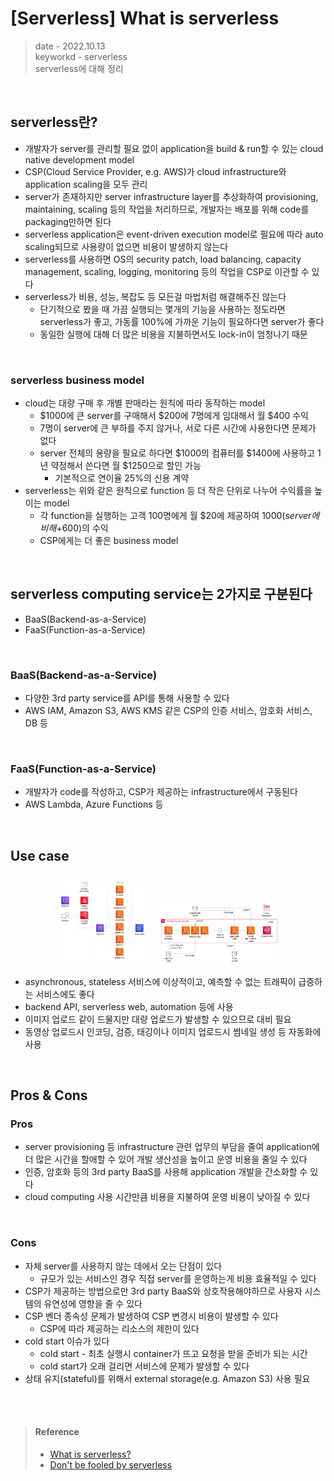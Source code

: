 # [Serverless] What is serverless
> date - 2022.10.13  
> keyworkd - serverless  
> serverless에 대해 정리  

<br>

## serverless란?
* 개발자가 server를 관리할 필요 없이 application을 build & run할 수 있는 cloud native development model
* CSP(Cloud Service Provider, e.g. AWS)가 cloud infrastructure와 application scaling을 모두 관리
* server가 존재하지만 server infrastructure layer를 추상화하여 provisioning, maintaining, scaling 등의 작업을 처리하므로, 개발자는 배포를 위해 code를 packaging만하면 된다
* serverless application은 event-driven execution model로 필요에 따라 auto scaling되므로 사용량이 없으면 비용이 발생하지 않는다
* serverless를 사용하면 OS의 security patch, load balancing, capacity management, scaling, logging, monitoring 등의 작업을 CSP로 이관할 수 있다
* serverless가 비용, 성능, 복잡도 등 모든걸 마법처럼 해결해주진 않는다
  * 단기적으로 봤을 때 가끔 실행되는 몇개의 기능을 사용하는 정도라면 serverless가 좋고, 가동률 100%에 가까운 기능이 필요하다면 server가 좋다
  * 동일한 실행에 대해 더 많은 비용을 지불하면서도 lock-in이 엄청나기 때문

<br>

### serverless business model
* cloud는 대량 구매 후 개별 판매라는 원칙에 따라 동작하는 model
  * $1000에 큰 server를 구매해서 $200에 7명에게 임대해서 월 $400 수익
  * 7명이 server에 큰 부하를 주지 않거나, 서로 다른 시간에 사용한다면 문제가 없다
  * server 전체의 용량을 필요로 하다면 $1000의 컴퓨터를 $1400에 사용하고 1년 약정해서 쓴다면 월 $1250으로 할인 가능
    * 기본적으로 연이율 25%의 신용 계약
* serverless는 위와 같은 원칙으로 function 등 더 작은 단위로 나누어 수익률을 높이는 model
  * 각 function을 실행하는 고객 100명에게 월 $20에 제공하여 $1000(server에 비해 +$600)의 수익
  * CSP에게는 더 좋은 business model


<br>

## serverless computing service는 2가지로 구분된다
* BaaS(Backend-as-a-Service)
* FaaS(Function-as-a-Service)

<br>

### BaaS(Backend-as-a-Service)
* 다양한 3rd party service를 API를 통해 사용할 수 있다
* AWS IAM, Amazon S3, AWS KMS 같은 CSP의 인증 서비스, 암호화 서비스, DB 등

<br>

### FaaS(Function-as-a-Service)
* 개발자가 code를 작성하고, CSP가 제공하는 infrastructure에서 구동된다
* AWS Lambda, Azure Functions 등


<br>

## Use case
<div align="center">
  <img src="./images/serverless_architecture_web.png" alt="serverless architecture web" width="30%" height="30%" />
  <img src="./images/serverless_architecture_batch.png" alt="serverless architecture batch" width="40%" height="40%" />
</div>

* asynchronous, stateless 서비스에 이상적이고, 예측할 수 없는 트래픽이 급증하는 서비스에도 좋다
* backend API, serverless web, automation 등에 사용
* 이미지 업로드 같이 드물지만 대량 업로드가 발생할 수 있으므로 대비 필요
* 동영상 업로드시 인코딩, 검증, 태깅이나 이미지 업로드시 썸네일 생성 등 자동화에 사용


<br>

## Pros & Cons
### Pros
* server provisioning 등 infrastructure 관련 업무의 부담을 줄여 application에 더 많은 시간을 할애할 수 있어 개발 생산성을 높이고 운영 비용을 줄일 수 있다
* 인증, 암호화 등의 3rd party BaaS를 사용해 application 개발을 간소화할 수 있다
* cloud computing 사용 시간만큼 비용을 지불하여 운영 비용이 낮아질 수 있다

<br>

### Cons
* 자체 server를 사용하지 않는 데에서 오는 단점이 있다
  * 규모가 있는 서비스인 경우 직접 server를 운영하는게 비용 효율적일 수 있다
* CSP가 제공하는 방법으로만 3rd party BaaS와 상호작용해야하므로 사용자 시스템의 유연성에 영향을 줄 수 있다
* CSP 벤더 종속성 문제가 발생하여 CSP 변경시 비용이 발생할 수 있다
  * CSP에 따라 제공하는 리소스의 제한이 있다
* cold start 이슈가 있다
  * cold start - 최초 실행시 container가 뜨고 요청을 받을 준비가 되는 시간
  * cold start가 오래 걸리면 서비스에 문제가 발생할 수 있다
* 상태 유지(stateful)를 위해서 external storage(e.g. Amazon S3) 사용 필요


<br><br>

> #### Reference
> * [What is serverless?](https://www.redhat.com/en/topics/cloud-native-apps/what-is-serverless)
> * [Don't be fooled by serverless](https://world.hey.com/dhh/don-t-be-fooled-by-serverless-776cd730)
